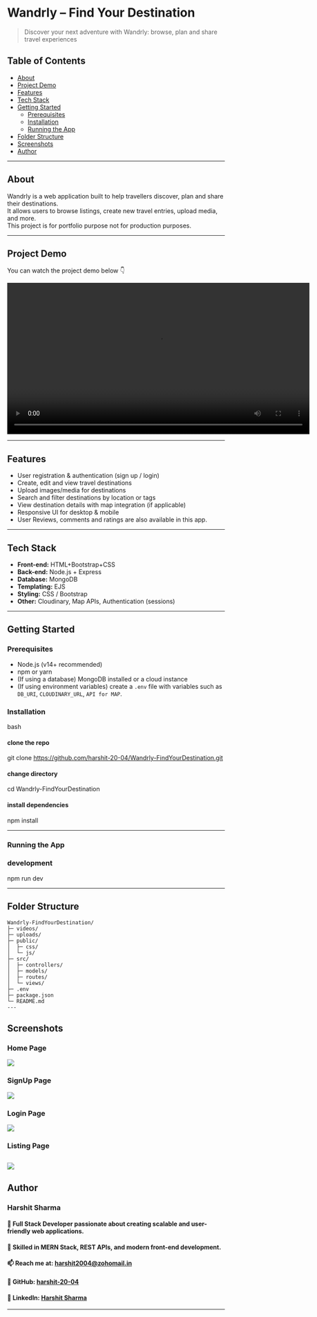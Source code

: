 # Wandrly – Find Your Destination  
> Discover your next adventure with Wandrly: browse, plan and share travel experiences

## Table of Contents
- [About](#about)  
- [Project Demo](#project-demo)  
- [Features](#features)  
- [Tech Stack](#tech-stack)  
- [Getting Started](#getting-started)  
  - [Prerequisites](#prerequisites)  
  - [Installation](#installation)  
  - [Running the App](#running-the-app)  
- [Folder Structure](#folder-structure)  
- [Screenshots](#screenshots)  
- [Author](#author)  

---

## About  
Wandrly is a web application built to help travellers discover, plan and share their destinations.  
It allows users to browse listings, create new travel entries, upload media, and more.  
This project is for portfolio purpose not for production purposes.

---

## Project Demo  

You can watch the project demo below 👇  

<video src="uploads/ProjectDemo.mp4" controls width="700px"></video>

---

## Features  
- User registration & authentication (sign up / login)  
- Create, edit and view travel destinations  
- Upload images/media for destinations  
- Search and filter destinations by location or tags  
- View destination details with map integration (if applicable)  
- Responsive UI for desktop & mobile  
- User Reviews, comments and ratings are also available in this app.
---

## Tech Stack  
- **Front-end:** HTML+Bootstrap+CSS
- **Back-end:** Node.js + Express  
- **Database:** MongoDB 
- **Templating:** EJS  
- **Styling:** CSS / Bootstrap
- **Other:** Cloudinary, Map APIs, Authentication (sessions)

---

## Getting Started  

### Prerequisites  
- Node.js (v14+ recommended)  
- npm or yarn  
- (If using a database) MongoDB installed or a cloud instance  
- (If using environment variables) create a `.env` file with variables such as `DB_URI`, `CLOUDINARY_URL`, `API for MAP`.

### Installation  
bash
#### clone the repo  
git clone https://github.com/harshit-20-04/Wandrly-FindYourDestination.git  

#### change directory  
cd Wandrly-FindYourDestination  

#### install dependencies  
npm install  

---

### Running the App

### development  
npm run dev  

---

## Folder Structure
```
Wandrly-FindYourDestination/
├─ videos/
├─ uploads/
├─ public/
│  ├─ css/
│  └─ js/
├─ src/
│  ├─ controllers/
│  ├─ models/
│  ├─ routes/
│  └─ views/
├─ .env
├─ package.json
└─ README.md
---
```
## Screenshots
### Home Page
<img src='uploads/Capture1.PNG' ></img>

### SignUp Page 
<img src='uploads/Capture2.PNG' ></img>

### Login Page
<img src='uploads/Capture3.PNG' ></img>

### Listing Page
<img src='uploads/Capture4.PNG' ></img>
---

## Author
### **Harshit Sharma**  

#### 👋 Full Stack Developer passionate about creating scalable and user-friendly web applications.  
#### 💼 Skilled in MERN Stack, REST APIs, and modern front-end development.  
#### 📫 Reach me at: [harshit2004@zohomail.in](mailto:harshit2004@zohomail.in)    
#### 🔗 GitHub: [harshit-20-04](https://github.com/harshit-20-04)  
#### 💼 LinkedIn: [Harshit Sharma](https://www.linkedin.com/in/harshit-sharma-ac8896)
---
